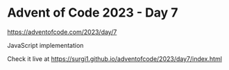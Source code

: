 # Advent of Code 2023 - Day 7

https://adventofcode.com/2023/day/7

JavaScript implementation

Check it live at https://surgi1.github.io/adventofcode/2023/day7/index.html